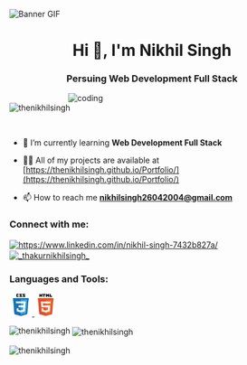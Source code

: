 ![Banner GIF](https://user-images.githubusercontent.com/90236635/232446433-d5540fa2-fe28-4bb8-b929-cdb51fe61336.gif)
<h1 align="center">Hi 👋, I'm Nikhil Singh</h1>
<h3 align="center">Persuing Web Development Full Stack</h3>
<img align="right" alt="coding" width="400" src="https://cdn.dribbble.com/users/1019864/screenshots/3079099/codeloop.gif">

<p align="left"> <img src="https://komarev.com/ghpvc/?username=thenikhilsingh&label=Profile%20views&color=0e75b6&style=flat" alt="thenikhilsingh" /> </p>

<p align="left"> <a href="https://twitter.com/" target="blank"><img src="https://img.shields.io/twitter/follow/?logo=twitter&style=for-the-badge" alt="" /></a> </p>

- 🌱 I’m currently learning **Web Development Full Stack**

- 👨‍💻 All of my projects are available at [https://thenikhilsingh.github.io/Portfolio/](https://thenikhilsingh.github.io/Portfolio/)

- 📫 How to reach me **nikhilsingh26042004@gmail.com**

<h3 align="left">Connect with me:</h3>
<p align="left">
<a href="nikhil-singh-7432b827a" target="blank"><img align="center" src="https://raw.githubusercontent.com/rahuldkjain/github-profile-readme-generator/master/src/images/icons/Social/linked-in-alt.svg" alt="https://www.linkedin.com/in/nikhil-singh-7432b827a/" height="30" width="40" /></a>
<a href="https://instagram.com/_thakurnikhilsingh_" target="blank"><img align="center" src="https://raw.githubusercontent.com/rahuldkjain/github-profile-readme-generator/master/src/images/icons/Social/instagram.svg" alt="_thakurnikhilsingh_" height="30" width="40" /></a>
</p>

<h3 align="left">Languages and Tools:</h3>
<p align="left"> <a href="https://www.w3schools.com/css/" target="_blank" rel="noreferrer"> <img src="https://raw.githubusercontent.com/devicons/devicon/master/icons/css3/css3-original-wordmark.svg" alt="css3" width="40" height="40"/> </a> <a href="https://www.w3.org/html/" target="_blank" rel="noreferrer"> <img src="https://raw.githubusercontent.com/devicons/devicon/master/icons/html5/html5-original-wordmark.svg" alt="html5" width="40" height="40"/> </a> </p>

<p><img align="left" src="https://github-readme-stats.vercel.app/api/top-langs?username=thenikhilsingh&show_icons=true&locale=en&layout=compact" alt="thenikhilsingh" /></p>

<p>&nbsp;<img align="center" src="https://github-readme-stats.vercel.app/api?username=thenikhilsingh&show_icons=true&locale=en" alt="thenikhilsingh" /></p>

<p><img align="center" src="https://github-readme-streak-stats.herokuapp.com/?user=thenikhilsingh&" alt="thenikhilsingh" /></p>
